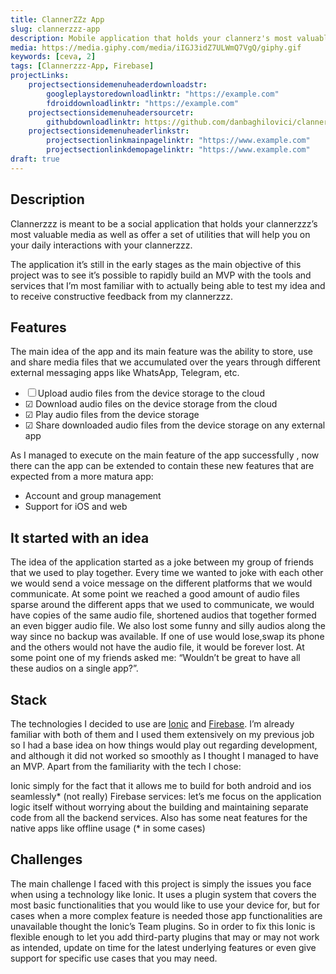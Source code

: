 ```yaml
---
title: ClannerZZz App
slug: clannerzzz-app
description: Mobile application that holds your clannerz's most valuable moments. Made by Clannerzzz, for Clannerzzz.
media: https://media.giphy.com/media/iIGJ3idZ7ULWmQ7VgQ/giphy.gif
keywords: [ceva, 2]
tags: [Clannerzzz-App, Firebase]
projectLinks:
    projectsectionsidemenuheaderdownloadstr:
        googleplaystoredownloadlinktr: "https://example.com"
        fdroiddownloadlinktr: "https://example.com"
    projectsectionsidemenuheadersourcetr:
        githubdownloadlinktr: https://github.com/danbaghilovici/clannerzzz-app
    projectsectionsidemenuheaderlinkstr:
        projectsectionlinkmainpagelinktr: "https://www.example.com"
        projectsectionlinkdemopagelinktr: "https://www.example.com"
draft: true
---
```


## Description
Clannerzzz is meant to be a social application that holds your clannerzzz’s most valuable media as well as offer a set of utilities that will help you on your daily interactions with your clannerzzz.

The application it’s still in the early stages as the main objective of this project was to see it’s possible to rapidly build an MVP with the tools and services that I’m most familiar with to actually being able to test my idea and to receive constructive feedback from my clannerzzz.

## Features

The main idea of the app and its main feature was the ability to store, use and share media files that we accumulated over the years through different  external messaging apps like WhatsApp, Telegram, etc.

* &#9744; Upload audio files from the device storage to the cloud
* &#9745; Download audio files on the device storage from the cloud
* &#9745; Play audio files from the device storage
* &#9745; Share downloaded audio files from the device storage on any external app

As I managed to execute on the main feature of the app successfully , now there can the app can be extended to contain these new features that are expected from a more matura app:


* Account and group management
* Support for iOS and web


## It started with an idea

The idea of the application started as a joke between my group of friends that we used to play together. Every time we wanted to joke with each other we would send a voice message on the different platforms that we would communicate. At some point we reached a good amount of audio files sparse around the different apps that we used to communicate, we would have copies of the same audio file, shortened audios that together formed an even bigger audio file.
We also lost some funny and silly audios along the way since no backup was available. If one of use would lose,swap its phone and the others would not have the audio file, it would be forever lost.
At some point one of my friends asked me: “Wouldn’t be great to have all these audios on a single app?”.

## Stack
The technologies I decided to use are [Ionic](https://ionicframework.com/) and [Firebase](https://firebase.google.com/). I’m already familiar with both of them and I used them extensively on my previous job so I had a base idea on how things would play out regarding development, and although it did not worked so smoothly as I thought I managed to have an MVP.
Apart from the familiarity with the tech I chose:

Ionic simply for the fact that it allows me to build for both android and ios seamlessly* (not really)
Firebase services: let’s me focus on the application logic itself without worrying about the building and maintaining separate code from all the backend services. Also has some neat features for the native apps like offline usage (* in some cases)


## Challenges

The main challenge I faced with this project is simply the issues you face when using a technology like Ionic. It uses a plugin system that covers the most basic functionalities that you would like to use your device for, but for cases when a more complex feature is needed those app functionalities are unavailable thought the Ionic’s Team plugins.
So in order to fix this Ionic is flexible enough to let you add third-party plugins that may or may not work as intended, update on time for the latest underlying features or even give support for specific use cases that you may need.
